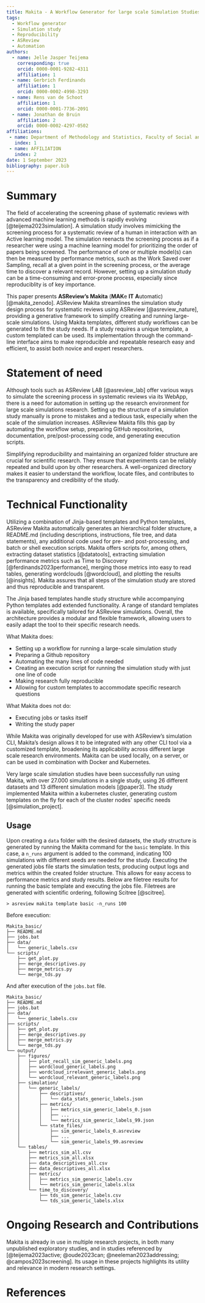 ```yaml
---
title: Makita - A Workflow Generator for large scale Simulation Studies
tags:
  - Workflow generator
  - Simulation study
  - Reproducibility
  - ASReview
  - Automation
authors:
  - name: Jelle Jasper Teijema
    corresponding: true
    orcid: 0000-0001-9282-4311
    affiliation: 1
  - name: Gerbrich Ferdinands
    affiliation: 1
    orcid: 0000-0002-4998-3293
  - name: Rens van de Schoot
    affiliation: 1
    orcid: 0000-0001-7736-2091
  - name: Jonathan de Bruin
    affiliation: 2
    orcid: 0000-0002-4297-0502
affiliations:
 - name: Department of Methodology and Statistics, Faculty of Social and Behavioral Sciences, Utrecht University, The Netherlands
   index: 1
 - name: AFFILIATION
   index: 2
date: 1 September 2023
bibliography: paper.bib
---
```


# Summary

The field of accelerating the screening phase of systematic reviews with
advanced machine learning methods is rapidly evolving [@teijema2023simulation].
A simulation study involves mimicking the screening process for a systematic
review of a human in interaction with an Active learning model. The simulation
reenacts the screening process as if a researcher were using a machine learning
model for prioritizing the order of papers being screened. The performance of
one or multiple model(s) can then be measured by performance metrics, such as
the Work Saved over Sampling, recall at a given point in the screening process,
or the average time to discover a relevant record. However, setting up a
simulation study can be a time-consuming and error-prone process, especially
since reproduciblity is of key importance.

This paper presents **ASReview’s Makita** (**MAK**e **IT** **A**utomatic)
[@makita_zenodo]. ASReview Makita streamlines the simulation study design
process for systematic reviews using ASReview [@asreview_nature], providing a
generative framework to simplify creating and running large-scale simulations.
Using Makita templates, different study workflows can be generated to fit the
study needs. If a study requires a unique template, a custom templated can be
used. Its implementation through the command-line interface aims to make
reproducible and repeatable research easy and efficient, to assist both novice
and expert researchers.

# Statement of need

Although tools such as ASReview LAB [@asreview_lab] offer various ways to
simulate the screening process in systematic reviews via its WebApp, there is a
need for automation in setting up the research environment for large scale
simulations research. Setting up the structure of a simulation study manually is
prone to mistakes and a tedious task, especially when the scale of the
simulation increases. ASReview Makita fills this gap by automating the workflow
setup, preparing GitHub repositories, documentation, pre/post-processing code,
and generating execution scripts.

Simplifying reproducibility and maintaining an organized folder structure are
crucial for scientific research. They ensure that experiments can be reliably
repeated and build upon by other researchers. A well-organized directory makes
it easier to understand the workflow, locate files, and contributes to the
transparency and credibility of the study.

# Technical Functionality

Utilizing a combination of Jinja-based templates and Python templates, ASReview
Makita automatically generates an hierarchical folder structure, a README.md
(including descriptions, instructions, file tree, and data statements), any
additional code used for pre- and post-processing, and batch or shell execution
scripts. Makita offers scripts for, among others, extracting dataset statistics
[@datatools], extracting simulation performance metrics such as Time to
Discovery [@ferdinands2023performance], merging those metrics into easy to read
tables, generating wordclouds [@wordcloud], and plotting the results
[@insights]. Makita assures that all steps of the simulation study are stored
and thus reproducible and transparent.

The Jinja based templates handle study structure while accompanying Python
templates add extended functionality. A range of standard templates is
available, specifically tailored for ASReview simulations. Overall, the
architecture provides a modular and flexible framework, allowing users to easily
adapt the tool to their specific research needs.

What Makita does:

- Setting up a workflow for running a large-scale simulation study
- Preparing a Github repository
- Automating the many lines of code needed
- Creating an execution script for running the simulation study with just one
  line of code
- Making research fully reproducible
- Allowing for custom templates to accommodate specific research questions

What Makita does not do:

- Executing jobs or tasks itself
- Writing the study paper

While Makita was originally developed for use with ASReview’s simulation CLI,
Makita’s design allows it to be integrated with any other CLI tool via a
customized template, broadening its applicability across different large scale
research environments. Makita can be used locally, on a server, or can be used
in combination with Docker and Kubernetes.

Very large scale simulation studies have been successfully run using Makita,
with over 27.000 simulations in a single study, using 26 different datasets and
13 different simulation models [@paper3]. The study implemented Makita within a
kubernetes cluster, generating custom templates on the fly for each of the
cluster nodes' specific needs [@simulation_project].

## Usage


Upon creating a `data` folder with the desired datasets, the study structure is
generated by running the Makita command for the `basic` template. In this case,
a `n_runs` argument is added to the command, indicating 100 simulations with
different seeds are needed for the study. Executing the generated jobs file
starts the simulation tests, producing output logs and metrics within the
created folder structure. This allows for easy access to performance metrics and
study results. Below are filetree results for running the basic template and
executing the jobs file. Filetrees are generated with scientific ordering,
following Scitree [@scitree].

    > asreview makita template basic -n_runs 100

Before execution:

    Makita_basic/
    ├── README.md
    ├── jobs.bat
    ├── data/
    │   └── generic_labels.csv
    └── scripts/
        ├── get_plot.py
        ├── merge_descriptives.py
        ├── merge_metrics.py
        └── merge_tds.py

And after execution of the `jobs.bat` file.

    Makita_basic/
    ├── README.md
    ├── jobs.bat
    ├── data/
    │   └── generic_labels.csv
    ├── scripts/
    │   ├── get_plot.py
    │   ├── merge_descriptives.py
    │   ├── merge_metrics.py
    │   └── merge_tds.py
    └── output/
        ├── figures/
        │   ├── plot_recall_sim_generic_labels.png
        │   ├── wordcloud_generic_labels.png
        │   ├── wordcloud_irrelevant_generic_labels.png
        │   └── wordcloud_relevant_generic_labels.png
        ├── simulation/
        │   └── generic_labels/
        │       ├── descriptives/
        │       │   └── data_stats_generic_labels.json
        │       ├── metrics/
        │       │   ├── metrics_sim_generic_labels_0.json
        │       │   ├── ...
        │       │   └── metrics_sim_generic_labels_99.json
        │       └── state_files/
        │           ├── sim_generic_labels_0.asreview
        │           ├── ...
        │           └── sim_generic_labels_99.asreview
        └── tables/
            ├── metrics_sim_all.csv
            ├── metrics_sim_all.xlsx
            ├── data_descriptives_all.csv
            ├── data_descriptives_all.xlsx
            ├── metrics/
            │   ├── metrics_sim_generic_labels.csv
            │   └── metrics_sim_generic_labels.xlsx
            └── time_to_discovery/
                ├── tds_sim_generic_labels.csv
                └── tds_sim_generic_labels.xlsx

# Ongoing Research and Contributions

Makita is already in use in multiple research projects, in both many unpublished
exploratory studies, and in studies referenced by [@teijema2023active;
@oude2023can; @neeleman2023addressing; @campos2023screening]. Its usage in these
projects highlights its utility and relevance in modern research settings.

# References
